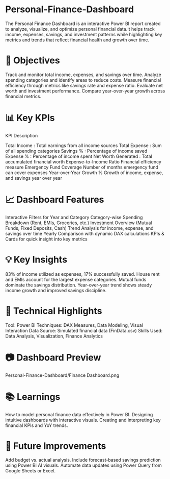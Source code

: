 # Personal-Finance-Dashboard
The Personal Finance Dashboard is an interactive Power BI report created to analyze, visualize, and optimize personal financial data.It helps track income, expenses, savings, and investment patterns while highlighting key metrics and trends that reflect financial health and growth over time.

# 🎯 Objectives
Track and monitor total income, expenses, and savings over time.
Analyze spending categories and identify areas to reduce costs.
Measure financial efficiency through metrics like savings rate and expense ratio.
Evaluate net worth and investment performance.
Compare year-over-year growth across financial metrics.

# 📊 Key KPIs
KPI	Description

Total Income : Total earnings from all income sources
Total Expense	: Sum of all spending categories
Savings % :	Percentage of income saved
Expense % :	Percentage of income spent
Net Worth Generated	: Total accumulated financial worth
Expense-to-Income Ratio	Financial efficiency measure
Emergency Fund Coverage	Number of months emergency fund can cover expenses
Year-over-Year Growth %	Growth of income, expense, and savings year over year

# 📈 Dashboard Features

Interactive Filters for Year and Category
Category-wise Spending Breakdown (Rent, EMIs, Groceries, etc.)
Investment Overview (Mutual Funds, Fixed Deposits, Cash)
Trend Analysis for income, expense, and savings over time
Yearly Comparison with dynamic DAX calculations
KPIs & Cards for quick insight into key metrics

# 💡 Key Insights

83% of income utilized as expenses, 17% successfully saved.
House rent and EMIs account for the largest expense categories.
Mutual funds dominate the savings distribution.
Year-over-year trend shows steady income growth and improved savings discipline.

# 🧠 Technical Highlights

Tool: Power BI
Techniques: DAX Measures, Data Modeling, Visual Interaction
Data Source: Simulated financial data (FinData.csv)
Skills Used: Data Analysis, Visualization, Finance Analytics

# 📷 Dashboard Preview

Personal-Finance-Dashboard/Finance Dashboard.png

# 📚 Learnings

How to model personal finance data effectively in Power BI.
Designing intuitive dashboards with interactive visuals.
Creating and interpreting key financial KPIs and YoY trends.

# 🧩 Future Improvements

Add budget vs. actual analysis.
Include forecast-based savings prediction using Power BI AI visuals.
Automate data updates using Power Query from Google Sheets or Excel.

